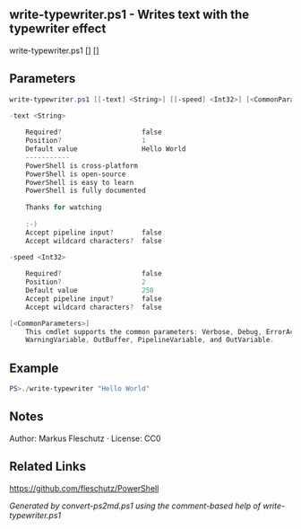 ## write-typewriter.ps1 - Writes text with the typewriter effect

write-typewriter.ps1 [<text>] [<speed>]

## Parameters
```powershell
write-typewriter.ps1 [[-text] <String>] [[-speed] <Int32>] [<CommonParameters>]

-text <String>
    
    Required?                    false
    Position?                    1
    Default value                Hello World
    -----------
    PowerShell is cross-platform
    PowerShell is open-source
    PowerShell is easy to learn
    PowerShell is fully documented
    
    Thanks for watching
    
    :-)
    Accept pipeline input?       false
    Accept wildcard characters?  false

-speed <Int32>
    
    Required?                    false
    Position?                    2
    Default value                250
    Accept pipeline input?       false
    Accept wildcard characters?  false

[<CommonParameters>]
    This cmdlet supports the common parameters: Verbose, Debug, ErrorAction, ErrorVariable, WarningAction, 
    WarningVariable, OutBuffer, PipelineVariable, and OutVariable.
```

## Example
```powershell
PS>./write-typewriter "Hello World"
```


## Notes
Author: Markus Fleschutz · License: CC0

## Related Links
https://github.com/fleschutz/PowerShell

*Generated by convert-ps2md.ps1 using the comment-based help of write-typewriter.ps1*
